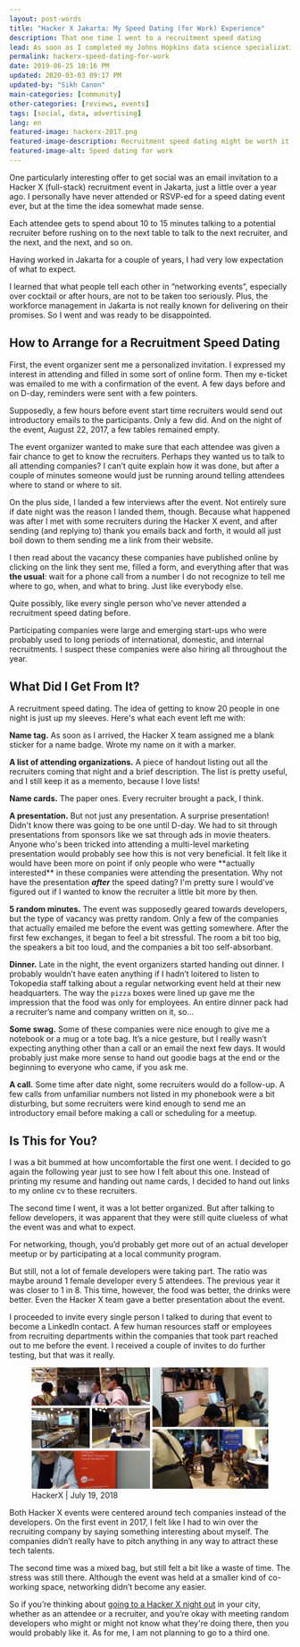 ```yaml
---
layout: post-words
title: "Hacker X Jakarta: My Speed Dating (for Work) Experience"
description: That one time I went to a recruitment speed dating
lead: As soon as I completed my Johns Hopkins data science specialization with Coursera <a href="https://www.coursera.org/specializations/jhu-data-science" class="blue">that one time</a>, offers began flooding in.
permalink: hackerx-speed-dating-for-work
date: 2019-06-25 10:16 PM
updated: 2020-03-03 09:17 PM
updated-by: "Sikh Canon"
main-categories: [community]
other-categories: [reviews, events]
tags: [social, data, advertising]
lang: en
featured-image: hackerx-2017.png
featured-image-description: Recruitment speed dating might be worth it
featured-image-alt: Speed dating for work
---
```

<div class="fix-7x-12 toCenter mb-5 w3-medium">
<p>One particularly interesting offer to get social was an email invitation to a Hacker X (full-stack) recruitment event in Jakarta, just a little over a year ago. I personally have never attended or RSVP-ed for a speed dating event ever, but at the time the idea somewhat made sense.</p>
<p>Each attendee gets to spend about 10 to 15 minutes talking to a potential recruiter before rushing on to the next table to talk to the next recruiter, and the next, and the next, and so on.</p>
<p>Having worked in Jakarta for a couple of years, I had very low expectation of what to expect.</p>
<p>I learned that what people tell each other in “networking events”, especially over cocktail or after hours, are not to be taken too seriously. Plus, the workforce management in Jakarta is not really known for delivering on their promises. So I went and was ready to be disappointed.</p>
</div>

<div class="fix-7x-12 toCenter mb-5 w3-medium"><h2 class="font-weight-bold">How to Arrange for a Recruitment Speed Dating</h2></div>

<div class="fix-7x-12 toCenter mb-5 w3-medium">
<p>First, the event organizer sent me a personalized invitation. I expressed my interest in attending and filled in some sort of online form. Then my e-ticket was emailed to me with a confirmation of the event. A few days before and on D-day, reminders were sent with a few pointers.</p>
<p>Supposedly, a few hours before event start time recruiters would send out introductory emails to the participants. Only a few did. And on the night of the event, August 22, 2017, a few tables remained empty.</p>
<p>The event organizer wanted to make sure that each attendee was given a fair chance to get to know the recruiters. Perhaps they wanted us to talk to all attending companies? I can’t quite explain how it was done, but after a couple of minutes someone would just be running around telling attendees where to stand or where to sit.</p> 
<p>On the plus side, I landed a few interviews after the event. Not entirely sure if date night was the reason I landed them, though. Because what happened was after I met with some recruiters during the Hacker X event, and after sending (and replying to) thank you emails back and forth, it would all just boil down to them sending me a link from their website.</p>
<p>I then read about the vacancy these companies have published online by clicking on the link they sent me, filled a form, and everything after that was <b>the usual</b>: wait for a phone call from a number I do not recognize to tell me where to go, when, and what to bring. Just like everybody else.</p>
<p>Quite possibly, like every single person who’ve never attended a recruitment speed dating before.</p>
<p>Participating companies were large and emerging start-ups who were probably used to long periods of international, domestic, and internal recruitments. I suspect these companies were also hiring all throughout the year.</p>
</div>

<div class="fix-7x-12 toLeft mb-0 w3-medium"><h2 class="font-weight-bold">What Did I Get From It?</h2></div>

<div class="row">
<div class="col fix-7x-12 toLeft mb-5 w3-large">
<p>A recruitment speed dating. The idea of getting to know 20 people in one night is just up my sleeves. Here's what each event left me with:</p></div>

<div class="col fix-7x-12 toRight mb-5 w3-medium">
<p><b><span class="grey">Name tag.</span></b> As soon as I arrived, the Hacker X team assigned me a blank sticker for a name badge. Wrote my name on it with a marker.</p>

<p><b><span class="grey">A list of attending organizations.</span></b> A piece of handout listing out all the recruiters coming that night and a brief description. The list is pretty useful, and I still keep it as a memento, because I love lists!</p>

<p><b><span class="grey">Name cards.</span></b> The paper ones. Every recruiter brought a pack, I think.</p>

<p><b><span class="grey">A presentation.</span></b> But not just any presentation. A surprise presentation! Didn't know there was going to be one until D-day. We had to sit through presentations from sponsors like we sat through ads in movie theaters. Anyone who's been tricked into attending a multi-level marketing presentation would probably see how this is not very beneficial. It felt like it would have been more on point if only people who were **actually interested** in these companies were attending the presentation. Why not have the presentation <b><i>after</i></b> the speed dating? I'm pretty sure I would've figured out if I wanted to know the recruiter a little bit more by then.</p>

<p><b><span class="grey">5 random minutes.</span></b> The event was supposedly geared towards developers, but the type of vacancy was pretty random. Only a few of the companies that actually emailed me before the event was getting somewhere. After the first few exchanges, it began to feel a bit stressful. The room a bit too big, the speakers a bit too loud, and the companies a bit too self-absorbant.</p>

<p><b><span class="grey">Dinner.</span></b> Late in the night, the event organizers started handing out dinner. I probably wouldn’t have eaten anything if I hadn’t loitered to listen to Tokopedia staff talking about a regular networking event held at their new headquarters. The way the <code>pizza</code> boxes were lined up gave me the impression that the food was only for employees. An entire dinner pack had a recruiter’s name and company written on it, so…</p>

<p><b><span class="grey">Some swag.</span></b> Some of these companies were nice enough to give me a notebook or a mug or a tote bag. It’s a nice gesture, but I really wasn’t expecting anything other than a call or an email the next few days. It would probably just make more sense to hand out goodie bags at the end or the beginning to everyone who came, if you ask me.</p>

<p><b><span class="grey">A call.</span></b> Some time after date night, some recruiters would do a follow-up. A few calls from unfamiliar numbers not listed in my phonebook were a bit disturbing, but some recruiters were kind enough to send me an introductory email before making a call or scheduling for a meetup.</p>
</div></div>

<div class="fix-7x-12 toCenter mb-5 w3-medium"><h2 class="font-weight-bold grey">Is This for You?</h2></div>

<div class="fix-7x-12 toCenter mb-5 w3-medium">
<p>I was a bit bummed at how uncomfortable the first one went. I decided to go again the following year just to see how I felt about this one. Instead of printing my resume and handing out name cards, I decided to hand out links to my online cv to these recruiters.</p> 

<p>The second time I went, it was a lot better organized. But after talking to fellow developers, it was apparent that they were still quite clueless of what the event was and what to expect.</p>

<p>For networking, though, you’d probably get more out of an actual developer meetup or by participating at a local community program.</p> 

<p>But still, not a lot of female developers were taking part. The ratio was maybe around 1 female developer every 5 attendees. The previous year it was closer to 1 in 8. This time, however, the food was better, the drinks were better. Even the Hacker X team gave a better presentation about the event.</p> 

<p>I proceeded to invite every single person I talked to during that event to become a LinkedIn contact. A few human resources staff or employees from recruiting departments within the companies that took part reached out to me before the event. I received a couple of invites to do further testing, but that was it really.</p>
</div>

<div class="container mb-5 w3-small">
<figure class="figure-img img-fluid rounded mt-4 mb-4">
  <img src="/assets/image/hackerx-2018.png" class="figure-img img-fluid rounded" alt="My second hacker X event">
  <figcaption class="figure-caption text-left">HackerX | July 19, 2018</figcaption>
</figure></div>

<div class="fix-7x-12 toCenter mb-5 w3-medium">
<p>Both Hacker X events were centered around tech companies instead of the developers. On the first event in 2017, I felt like I had to win over the recruiting company by saying something interesting about myself. The companies didn’t really have to pitch anything in any way to attract these tech talents.</p>
<p>The second time was a mixed bag, but still felt a bit like a waste of time. The stress was still there. Although the event was held at a smaller kind of co-working space, networking didn’t become any easier.</p>
<p>So if you’re thinking about <a href="https://hackerx.org/" class="pinklink">going to a Hacker X night out</a> in your city, whether as an attendee or a recruiter, and you’re okay with meeting random developers who might or might not know what they're doing there, then you would probably like it. As for me, I am not planning to go to a third one.</p></div>
